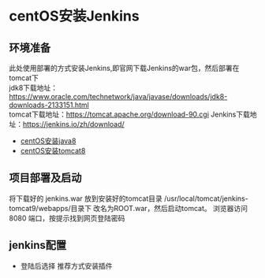 # centOS安装Jenkins

## 环境准备
此处使用部署的方式安装Jenkins,即官网下载Jenkins的war包，然后部署在tomcat下  
jdk8下载地址：https://www.oracle.com/technetwork/java/javase/downloads/jdk8-downloads-2133151.html     
tomcat下载地址：https://tomcat.apache.org/download-90.cgi
Jenkins下载地址：https://jenkins.io/zh/download/

- [centOS安装java8](../jdk/README.md)
- [centOS安装tomcat8](../tomcat/README.md)

## 项目部署及启动
将下载好的 jenkins.war 放到安装好的tomcat目录
 /usr/local/tomcat/jenkins-tomcat9/webapps/目录下
改名为ROOT.war，然后启动tomcat。
浏览器访问 8080 端口，按提示找到网页登陆密码

## jenkins配置
- 登陆后选择 推荐方式安装插件